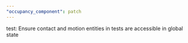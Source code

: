 ```yaml
---
"occupancy_component": patch
---
```


test: Ensure contact and motion entities in tests are accessible in global state
